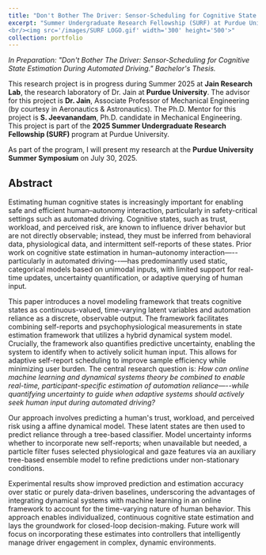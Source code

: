 ```yaml
---
title: "Don't Bother The Driver: Sensor-Scheduling for Cognitive State Estimation During Automated Driving"
excerpt: "Summer Undergraduate Research Fellowship (SURF) at Purdue University.
<br/><img src='/images/SURF LOGO.gif' width='300' height='500'>"
collection: portfolio
---
```


*In Preparation: "Don't Bother The Driver: Sensor-Scheduling for Cognitive State Estimation During Automated Driving." Bachelor's Thesis.*

This research project is in progress during Summer 2025 at **Jain Research Lab**, the research laboratory of Dr. Jain at **Purdue University**.
The advisor for this project is **Dr. Jain**, Associate Professor of Mechanical Engineering (by courtesy in Aeronautics & Astronautics). The Ph.D. Mentor for this project is
**S. Jeevanandam**, Ph.D. candidate in Mechanical Engineering.
This project is part of the **2025 Summer Undergraduate Research Fellowship (SURF)** program at Purdue University.

As part of the program, I will present my research at the **Purdue University Summer Symposium** on July 30, 2025.

## Abstract

Estimating human cognitive states is increasingly important for enabling safe and efficient human–autonomy interaction, particularly in safety-critical settings such as automated driving. Cognitive states, such as trust, workload, and perceived risk, are known to influence driver behavior but are not directly observable; instead, they must be inferred from behavioral data, physiological data, and intermittent self-reports of these states. Prior work on cognitive state estimation in human–autonomy interaction—--particularly in automated driving--—has predominantly used static, categorical models based on unimodal inputs, with limited support for real-time updates, uncertainty quantification, or adaptive querying of human input.

This paper introduces a novel modeling framework that treats cognitive states as continuous-valued, time-varying latent variables and automation reliance as a discrete, observable output. The framework facilitates combining self-reports and psychophysiological measurements in state estimation framework that utilizes a hybrid dynamical system model. Crucially, the framework also quantifies predictive uncertainty, enabling the system to identify when to actively solicit human input. This allows for adaptive self-report scheduling to improve sample efficiency while minimizing user burden. The central research question is: *How can online machine learning and dynamical systems theory be combined to enable real-time, participant-specific estimation of automation reliance—--while quantifying uncertainty to guide when adaptive systems should actively seek human input during automated driving?*

Our approach involves predicting a human's trust, workload, and perceived risk using a affine dynamical model. These latent states are then used to predict reliance through a tree-based classifier. Model uncertainty informs whether to incorporate new self-reports; when unavailable but needed, a particle filter fuses selected physiological and gaze features via an auxiliary tree-based ensemble model to refine predictions under non-stationary conditions.

Experimental results show improved prediction and estimation accuracy over static or purely data-driven baselines, underscoring the advantages of integrating dynamical systems with machine learning in an online framework to account for the time-varying nature of human behavior. This approach enables individualized, continuous cognitive state estimation and lays the groundwork for closed-loop decision-making. Future work will focus on incorporating these estimates into controllers that intelligently manage driver engagement in complex, dynamic environments.
